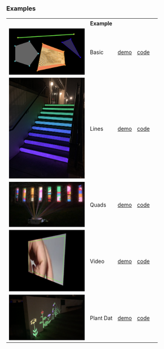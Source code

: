 ### Examples

<table>
    <tbody>
        <tr>
            <th></th>
            <th align="center">Example</th>
            <th align="right"></th>
            <th align="right"></th>
        </tr>
        <tr>
            <td><img src="../images/shapes.png" width="200px" /></td>
            <td>Basic</td>
            <td><a href="https://jdeboi.com/p5.mapper/examples/basic/index.html">demo</a></td>
            <td><a href="https://github.com/jdeboi/p5.mapper/blob/main/examples/basic/sketch.js">code</a>
            <td>
        </tr>
        <tr>
            <td><img src="../images/stairs.png" width="200px" /></td>
            <td>Lines</td>
            <td><a href="https://jdeboi.com/p5.mapper/examples/lines/index.html">demo</a></td>
            <td><a href="https://github.com/jdeboi/p5.mapper/blob/main/examples/lines/sketch.js">code</a>
            <td>
        </tr>
        <tr>
            <td><img src="../images/windows.png" width="200px" /></td>
            <td>Quads</td>
            <td><a href="https://jdeboi.com/p5.mapper/examples/quads/index.html">demo</a></td>
            <td><a href="https://github.com/jdeboi/p5.mapper/blob/main/examples/quads/sketch.js">code</a>
            <td>
        </tr>
        <tr>
            <td><img src="../images/video.png" width="200px" /></td>
            <td>Video</td>
            <td><a href="https://jdeboi.com/p5.mapper/examples/video/index.html">demo</a></td>
            <td><a href="https://github.com/jdeboi/p5.mapper/blob/main/examples/video/sketch.js">code</a>
            <td>
        </tr>
        <tr>
            <td><img src="../images/plantdat.png" width="200px" /></td>
            <td>Plant Dat</td>
            <td><a href="https://jdeboi.com/p5.mapper/examples/plant_dat/index.html">demo</a></td>
            <td><a href="https://github.com/jdeboi/p5.mapper/blob/main/examples/plant_dat/sketch.js">code</a>
            <td>
        </tr>
    </tbody>
</table>